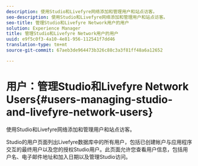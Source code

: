 ```yaml
---
description: 使用Studio和Livefyre网络添加和管理用户和站点访客。
seo-description: 使用Studio和Livefyre网络添加和管理用户和站点访客。
seo-title: 管理Studio和Livefyre Network用户的用户
solution: Experience Manager
title: 管理Studio和Livefyre Network用户的用户
uuid: e9f5c0f3-4a10-4e81-956-112541f7dd46
translation-type: tm+mt
source-git-commit: 67aeb3de964473b326c88c3a3f81ff48a6a12652

---
```



# 用户：管理Studio和Livefyre Network Users{#users-managing-studio-and-livefyre-network-users}

使用Studio和Livefyre网络添加和管理用户和站点访客。

Studio的用户页面列出Livefyre数据库中的所有用户，包括已创建帐户与应用程序交互的最终用户以及您的授权Studio用户。此页面允许您查看用户信息，包括用户名、电子邮件地址和加入日期以及管理Studio访问。
